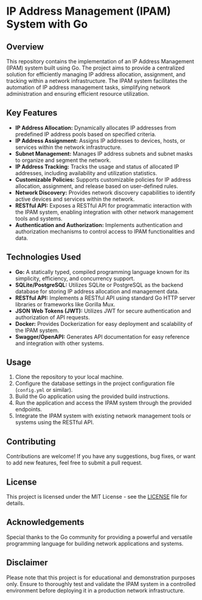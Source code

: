 # IP Address Management (IPAM) System with Go

## Overview
This repository contains the implementation of an IP Address Management (IPAM) system built using Go. The project aims to provide a centralized solution for efficiently managing IP address allocation, assignment, and tracking within a network infrastructure. The IPAM system facilitates the automation of IP address management tasks, simplifying network administration and ensuring efficient resource utilization.

## Key Features
- **IP Address Allocation:** Dynamically allocates IP addresses from predefined IP address pools based on specified criteria.
- **IP Address Assignment:** Assigns IP addresses to devices, hosts, or services within the network infrastructure.
- **Subnet Management:** Manages IP address subnets and subnet masks to organize and segment the network.
- **IP Address Tracking:** Tracks the usage and status of allocated IP addresses, including availability and utilization statistics.
- **Customizable Policies:** Supports customizable policies for IP address allocation, assignment, and release based on user-defined rules.
- **Network Discovery:** Provides network discovery capabilities to identify active devices and services within the network.
- **RESTful API:** Exposes a RESTful API for programmatic interaction with the IPAM system, enabling integration with other network management tools and systems.
- **Authentication and Authorization:** Implements authentication and authorization mechanisms to control access to IPAM functionalities and data.

## Technologies Used
- **Go:** A statically typed, compiled programming language known for its simplicity, efficiency, and concurrency support.
- **SQLite/PostgreSQL:** Utilizes SQLite or PostgreSQL as the backend database for storing IP address allocation and management data.
- **RESTful API:** Implements a RESTful API using standard Go HTTP server libraries or frameworks like Gorilla Mux.
- **JSON Web Tokens (JWT):** Utilizes JWT for secure authentication and authorization of API requests.
- **Docker:** Provides Dockerization for easy deployment and scalability of the IPAM system.
- **Swagger/OpenAPI:** Generates API documentation for easy reference and integration with other systems.

## Usage
1. Clone the repository to your local machine.
2. Configure the database settings in the project configuration file (`config.yml` or similar).
3. Build the Go application using the provided build instructions.
4. Run the application and access the IPAM system through the provided endpoints.
5. Integrate the IPAM system with existing network management tools or systems using the RESTful API.

## Contributing
Contributions are welcome! If you have any suggestions, bug fixes, or want to add new features, feel free to submit a pull request.

## License
This project is licensed under the MIT License - see the [LICENSE](LICENSE) file for details.

## Acknowledgements
Special thanks to the Go community for providing a powerful and versatile programming language for building network applications and systems.

## Disclaimer
Please note that this project is for educational and demonstration purposes only. Ensure to thoroughly test and validate the IPAM system in a controlled environment before deploying it in a production network infrastructure.
